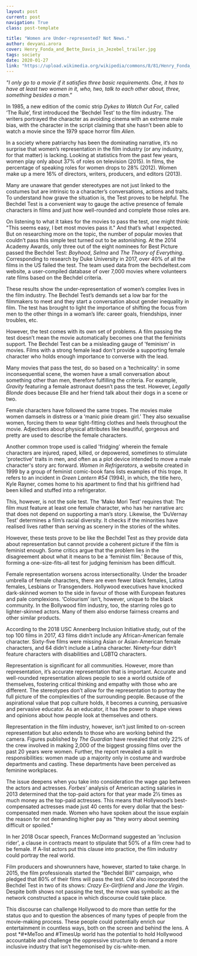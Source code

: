 ```yaml
---
layout: post
current: post
navigation: True
class: post-template

title: "Women are Under-represented? Not News."
author: devyani.arora
cover: Henry_Fonda_and_Bette_Davis_in_Jezebel_trailer.jpg
tags: society
date: 2020-01-27
link: "https://upload.wikimedia.org/wikipedia/commons/8/81/Henry_Fonda_and_Bette_Davis_in_Jezebel_trailer.jpg"
---
```

*"I only go to a movie if it satisfies three basic requirements. One, it has to have at least two women in it, who, two, talk to each other about, three, something besides a man."*

In 1985, a new edition of the comic strip *Dykes to Watch Out For*, called ‘The Rule’, first introduced the 'Bechdel Test' to the film industry. The writers portrayed the character as avoiding cinema with an extreme male bias, with the character in the script claiming that she hasn’t been able to watch a movie since the 1979 space horror film *Alien*.

In a society where patriarchy has been the dominating narrative, it’s no surprise that women’s representation in the film industry (or any industry, for that matter) is lacking. Looking at statistics from the past few years, women play only about 37% of roles on television (2015). In films, the percentage of speaking roles for women drops to 28% (2012). Women make up a mere 16% of directors, writers, producers, and editors (2013).

Many are unaware that gender stereotypes are not just linked to the costumes but are intrinsic to a character’s conversations, actions and traits. To understand how grave the situation is, the Test proves to be helpful. The Bechdel Test is a convenient way to gauge the active presence of female characters in films and just how well-rounded and complete those roles are.

On listening to what it takes for the movies to pass the test, one might think: "This seems easy, I bet most movies pass it." And that’s what I expected. But on researching more on the topic, the number of popular movies that couldn’t pass this simple test turned out to be astonishing. At the 2014 Academy Awards, only three out of the eight nominees for Best Picture passed the Bechdel Test: *Boyhood*, *Selma* and *The Theory of Everything*. Corresponding to research by Duke University in 2017, over 40% of all the films in the US failed the test. The team used data from the bechdeltest.com website, a user-compiled database of over 7,000 movies where volunteers rate films based on the Bechdel criteria.

These results show the under-representation of women’s complex lives in the film industry. The Bechdel Test’s demands set a low bar for the filmmakers to meet and they start a conversation about gender inequality in film. The test has brought to light the importance of shifting the focus from men to the other things in a woman’s life: career goals, friendships, inner troubles, etc.

However, the test comes with its own set of problems. A film passing the test doesn’t mean the movie automatically becomes one that the feminists support. The Bechdel Test can be a misleading gauge of 'feminism' in movies. Films with a strong female lead don't provide a supporting female character who holds enough importance to converse with the lead.

Many movies that pass the test, do so based on a ‘technicality’: in some inconsequential scene, the women have a small conversation about something other than men, therefore fulfilling the criteria. For example, *Gravity* featuring a female astronaut doesn’t pass the test. However, *Legally Blonde* does because Elle and her friend talk about their dogs in a scene or two.

Female characters have followed the same tropes. The movies make women damsels in distress or a ‘manic pixie dream girl.’ They also sexualise women, forcing them to wear tight-fitting clothes and heels throughout the movie. Adjectives about physical attributes like beautiful, gorgeous and pretty are used to describe the female characters.

Another common trope used is called 'fridging' wherein the female characters are injured, raped, killed, or depowered, sometimes to stimulate 'protective' traits in men, and often as a plot device intended to move a male character's story arc forward. *Women in Refrigerators*, a website created in 1999 by a group of feminist comic-book fans lists examples of this trope. It refers to an incident in *Green Lantern #54* (1994), in which, the title hero, Kyle Rayner, comes home to his apartment to find that his girlfriend had been killed and stuffed into a refrigerator.

This, however, is not the sole test. The ‘Mako Mori Test’ requires that: The film must feature at least one female character, who has her narrative arc that does not depend on supporting a man’s story. Likewise, the ‘DuVernay Test’ determines a film’s racial diversity. It checks if the minorities have realised lives rather than serving as scenery in the stories of the whites.

However, these tests prove to be like the Bechdel Test as they provide data about representation but cannot provide a coherent picture if the film is feminist enough. Some critics argue that the problem lies in the disagreement about what it means to be a ‘feminist film.’ Because of this, forming a one-size-fits-all test for judging feminism has been difficult.

Female representation worsens across intersectionality. Under the broader umbrella of female characters, there are even fewer black females, Latina females, Lesbians or Transgenders. Hollywood executives have knocked dark-skinned women to the side in favour of those with European features and pale complexions. ‘Colourism’ isn’t, however, unique to the black community. In the Bollywood film industry, too, the starring roles go to lighter-skinned actors. Many of them also endorse fairness creams and other similar products.

According to the 2018 USC Annenberg Inclusion Initiative study, out of the top 100 films in 2017, 43 films didn’t include any African-American female character. Sixty-five films were missing Asian or Asian-American female characters, and 64 didn’t include a Latina character. Ninety-four didn’t feature characters with disabilities and LGBTQ characters.

Representation is significant for all communities. However, more than representation, it’s accurate representation that is important. Accurate and well-rounded representation allows people to see a world outside of themselves, fostering critical thinking and empathy with those who are different. The stereotypes don’t allow for the representation to portray the full picture of the complexities of the surrounding people. Because of the aspirational value that pop culture holds, it becomes a cunning, persuasive and pervasive educator. As an educator, it has the power to shape views and opinions about how people look at themselves and others.

Representation in the film industry, however, isn’t just limited to on-screen representation but also extends to those who are working behind the camera. Figures published by *The Guardian* have revealed that only 22% of the crew involved in making 2,000 of the biggest grossing films over the past 20 years were women. Further, the report revealed a split in responsibilities: women made up a majority only in costume and wardrobe departments and casting. These departments have been perceived as feminine workplaces.

The issue deepens when you take into consideration the wage gap between the actors and actresses. *Forbes’* analysis of American acting salaries in 2013 determined that the top-paid actors for that year made 2½ times as much money as the top-paid actresses. This means that Hollywood’s best-compensated actresses made just 40 cents for every dollar that the best-compensated men made. Women who have spoken about the issue explain the reason for not demanding higher pay as "they worry about seeming difficult or spoiled."

In her 2018 Oscar speech, Frances McDormand suggested an 'inclusion rider', a clause in contracts meant to stipulate that 50% of a film crew had to be female. If A-list actors put this clause into practice, the film industry could portray the real world.

Film producers and showrunners have, however, started to take charge. In 2015, the film professionals started the "Bechdel Bill" campaign, who pledged that 80% of their films will pass the test. CW also incorporated the Bechdel Test in two of its shows: *Crazy Ex-Girlfriend* and *Jane the Virgin*. Despite both shows not passing the test, the move was symbolic as the network constructed a space in which discourse could take place.

This discourse can challenge Hollywood to do more than settle for the status quo and to question the absences of many types of people from the movie-making process. These people could potentially enrich our entertainment in countless ways, both on the screen and behind the lens. A post *#*MeToo and #TimesUp world has the potential to hold Hollywood accountable and challenge the oppressive structure to demand a more inclusive industry that isn’t hegemonised by cis-white-men.
